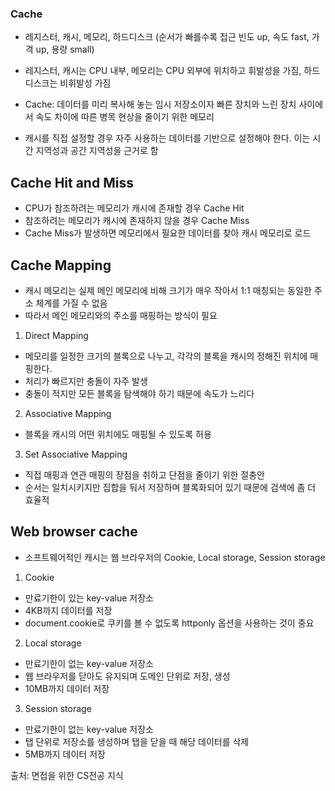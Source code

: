 ### Cache

- 레지스터, 캐시, 메모리, 하드디스크 (순서가 빠를수록 접근 빈도 up, 속도 fast, 가격 up, 용량 small)
- 레지스터, 캐시는 CPU 내부, 메모리는 CPU 외부에 위치하고 휘발성을 가짐, 하드디스크는 비휘발성 가짐

- Cache: 데이터를 미리 복사해 놓는 임시 저장소이자 빠른 장치와 느린 장치 사이에서 속도 차이에 따른 병목 현상을 줄이기 위한 메모리
- 캐시를 직접 설정할 경우 자주 사용하는 데이터를 기반으로 설정해야 한다. 이는 시간 지역성과 공간 지역성을 근거로 함

## Cache Hit and Miss

- CPU가 참조하려는 메모리가 캐시에 존재할 경우 Cache Hit
- 참조하려는 메모리가 캐시에 존재하지 않을 경우 Cache Miss
- Cache Miss가 발생하면 메모리에서 필요한 데이터를 찾아 캐시 메모리로 로드

## Cache Mapping

- 캐시 메모리는 실제 메인 메모리에 비해 크기가 매우 작아서 1:1 매칭되는 동일한 주소 체계를 가질 수 없음
- 따라서 메인 메모리와의 주소를 매핑하는 방식이 필요

1. Direct Mapping

- 메모리를 일정한 크기의 블록으로 나누고, 각각의 블록을 캐시의 정해진 위치에 매핑한다.
- 처리가 빠르지만 충돌이 자주 발생
- 충돌이 적지만 모든 블록을 탐색해야 하기 때문에 속도가 느리다

2. Associative Mapping

- 블록을 캐시의 어떤 위치에도 매핑될 수 있도록 허용

3. Set Associative Mapping

- 직접 매핑과 연관 매핑의 장점을 취하고 단점을 줄이기 위한 절충안
- 순서는 일치시키지만 집합을 둬서 저장하며 블록화되어 있기 때문에 검색에 좀 더 효율적

## Web browser cache

- 소프트웨어적인 캐시는 웹 브라우저의 Cookie, Local storage, Session storage

1. Cookie

- 만료기한이 있는 key-value 저장소
- 4KB까지 데이터를 저장
- document.cookie로 쿠키를 볼 수 없도록 httponly 옵션을 사용하는 것이 중요

2. Local storage

- 만료기한이 없는 key-value 저장소
- 웹 브라우저를 닫아도 유지되며 도메인 단위로 저장, 생성
- 10MB까지 데이터 저장

3. Session storage

- 만료기한이 없는 key-value 저장소
- 탭 단위로 저장소를 생성하며 탭을 닫을 때 해당 데이터를 삭제
- 5MB까지 데이터 저장

출처: 면접을 위한 CS전공 지식
